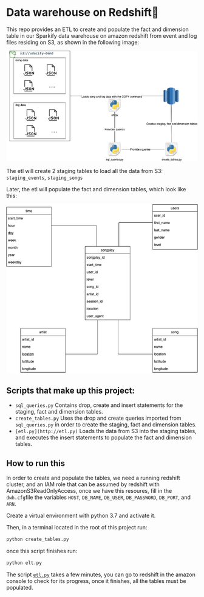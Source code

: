 # Data warehouse on Redshift👾

This repo provides an ETL to create and populate the fact and dimension table in our Sparkify data warehouse on amazon redshift from event and log files residing on S3, as shown in the following image:

![architechture](media/star_schema_DW-Page-2.png)

The etl will create 2 staging tables to load all the data from S3: `staging_events`, `staging_songs`

Later, the etl will populate the fact and dimension tables, which look like this:

![Star Schema](media/star_schema_DW-Page-1.png)

## Scripts that make up this project:

- `sql_queries.py` Contains drop, create and insert statements for the staging, fact and dimension tables.
- `create_tables.py` Uses the drop and create queries imported from `sql_queries.py` in order to create the staging, fact and dimension tables.
- `[etl.py](http://etl.py)` Loads the data from S3 into the staging tables, and executes the insert statements to populate the fact and dimension tables.

## How to run this

In order to create and populate the tables, we need a running redshift cluster, and an IAM role that can be assumed by redshift with AmazonS3ReadOnlyAccess, once we have this resoures,  fill in the `dwh.cfg`file the variables  `HOST`, `DB_NAME`, `DB_USER`, `DB_PASSWORD`, `DB_PORT`, and `ARN`.

Create a virtual environment with python 3.7 and activate it.

Then, in a terminal located in the root of this project run:

```python
python create_tables.py
```

once this script finishes run:

```python
python elt.py
```

The script [`etl.py`](http://etl.py) takes a few minutes, you can go to redshift in the amazon console to check for its progress, once it finishes, all the tables must be populated.